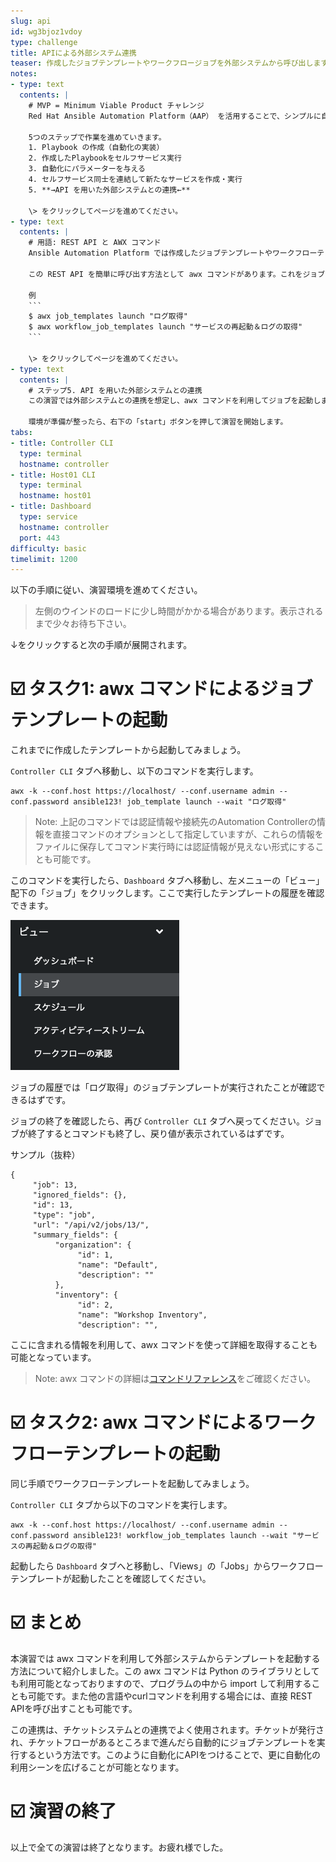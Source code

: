 ```yaml
---
slug: api
id: wg3bjoz1vdoy
type: challenge
title: APIによる外部システム連携
teaser: 作成したジョブテンプレートやワークフロージョブを外部システムから呼び出します。
notes:
- type: text
  contents: |
    # MVP = Minimum Viable Product チャレンジ
    Red Hat Ansible Automation Platform（AAP） を活用することで、シンプルに自動化を開発し、その自動化を使ってセルフサービス・APIをユーザーに適用できるようになります。以下の流れで最新の自動化手法について学習・体験していきます。

    5つのステップで作業を進めていきます。
    1. Playbook の作成（自動化の実装）
    2. 作成したPlaybookをセルフサービス実行
    3. 自動化にパラメーターを与える
    4. セルフサービス同士を連結して新たなサービスを作成・実行
    5. **→API を用いた外部システムとの連携←**

    \> をクリックしてページを進めてください。
- type: text
  contents: |
    # 用語: REST API と AWX コマンド
    Ansible Automation Platform では作成したジョブテンプレートやワークフローテンプレートをREST APIを用いて外部システムから呼び出すことが可能です。この際に設定した Survey に基づいてパラメーターを与えることもできます。

    この REST API を簡単に呼び出す方法として awx コマンドがあります。これをジョブテンプレートやワークフローテンプレートを呼び出したいシステムへインストールしておくことで、簡単にジョブの起動が可能となります。

    例
    ```
    $ awx job_templates launch "ログ取得"
    $ awx workflow_job_templates launch "サービスの再起動＆ログの取得"
    ```

    \> をクリックしてページを進めてください。
- type: text
  contents: |
    # ステップ5. API を用いた外部システムとの連携
    この演習では外部システムとの連携を想定し、awx コマンドを利用してジョブを起動します。

    環境が準備が整ったら、右下の「start」ボタンを押して演習を開始します。
tabs:
- title: Controller CLI
  type: terminal
  hostname: controller
- title: Host01 CLI
  type: terminal
  hostname: host01
- title: Dashboard
  type: service
  hostname: controller
  port: 443
difficulty: basic
timelimit: 1200
---
```

以下の手順に従い、演習環境を進めてください。

> 左側のウインドのロードに少し時間がかかる場合があります。表示されるまで少々お待ち下さい。

↓をクリックすると次の手順が展開されます。

☑️ タスク1: awx コマンドによるジョブテンプレートの起動
===
これまでに作成したテンプレートから起動してみましょう。

`Controller CLI` タブへ移動し、以下のコマンドを実行します。

```
awx -k --conf.host https://localhost/ --conf.username admin --conf.password ansible123! job_template launch --wait "ログ取得"
```

> Note: 上記のコマンドでは認証情報や接続先のAutomation Controllerの情報を直接コマンドのオプションとして指定していますが、これらの情報をファイルに保存してコマンド実行時には認証情報が見えない形式にすることも可能です。

このコマンドを実行したら、`Dashboard` タブへ移動し、左メニューの「ビュー」配下の「ジョブ」をクリックします。ここで実行したテンプレートの履歴を確認できます。

![menu\_views\_jobs.png](../assets/menu_views_jobs.png)

ジョブの履歴では「ログ取得」のジョブテンプレートが実行されたことが確認できるはずです。

ジョブの終了を確認したら、再び `Controller CLI` タブへ戻ってください。ジョブが終了するとコマンドも終了し、戻り値が表示されているはずです。

サンプル（抜粋）
```
{
     "job": 13,
     "ignored_fields": {},
     "id": 13,
     "type": "job",
     "url": "/api/v2/jobs/13/",
     "summary_fields": {
          "organization": {
               "id": 1,
               "name": "Default",
               "description": ""
          },
          "inventory": {
               "id": 2,
               "name": "Workshop Inventory",
               "description": "",
```

ここに含まれる情報を利用して、awx コマンドを使って詳細を取得することも可能となっています。

> Note: awx コマンドの詳細は[コマンドリファレンス](https://docs.ansible.com/automation-controller/latest/html/controllercli/index.html)をご確認ください。


☑️ タスク2: awx コマンドによるワークフローテンプレートの起動
===
同じ手順でワークフローテンプレートを起動してみましょう。

`Controller CLI` タブから以下のコマンドを実行します。
```
awx -k --conf.host https://localhost/ --conf.username admin --conf.password ansible123! workflow_job_templates launch --wait "サービスの再起動＆ログの取得"
```

起動したら `Dashboard` タブへと移動し、「Views」の「Jobs」からワークフローテンプレートが起動したことを確認してください。


☑️ まとめ
===
本演習では awx コマンドを利用して外部システムからテンプレートを起動する方法について紹介しました。この awx コマンドは Python のライブラリとしても利用可能となっておりますので、プログラムの中から import して利用することも可能です。また他の言語やcurlコマンドを利用する場合には、直接 REST APIを呼び出すことも可能です。

この連携は、チケットシステムとの連携でよく使用されます。チケットが発行され、チケットフローがあるところまで進んだら自動的にジョブテンプレートを実行するという方法です。このように自動化にAPIをつけることで、更に自動化の利用シーンを広げることが可能となります。


☑️ 演習の終了
===
以上で全ての演習は終了となります。お疲れ様でした。




